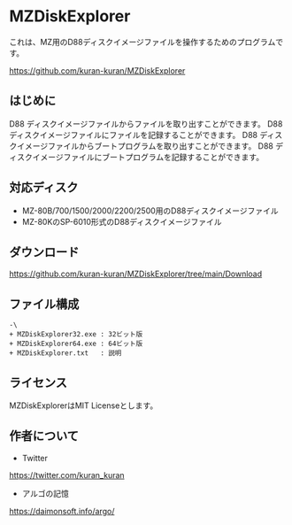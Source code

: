 # MZDiskExplorer
これは、MZ用のD88ディスクイメージファイルを操作するためのプログラムです。

https://github.com/kuran-kuran/MZDiskExplorer

## はじめに
D88 ディスクイメージファイルからファイルを取り出すことができます。
D88 ディスクイメージファイルにファイルを記録することができます。
D88 ディスクイメージファイルからブートプログラムを取り出すことができます。
D88 ディスクイメージファイルにブートプログラムを記録することができます。

## 対応ディスク
- MZ-80B/700/1500/2000/2200/2500用のD88ディスクイメージファイル
- MZ-80KのSP-6010形式のD88ディスクイメージファイル

## ダウンロード

https://github.com/kuran-kuran/MZDiskExplorer/tree/main/Download

## ファイル構成
```
-\
+ MZDiskExplorer32.exe : 32ビット版
+ MZDiskExplorer64.exe : 64ビット版
+ MZDiskExplorer.txt   : 説明
```

## ライセンス
MZDiskExplorerはMIT Licenseとします。

## 作者について
- Twitter

https://twitter.com/kuran_kuran

- アルゴの記憶

https://daimonsoft.info/argo/

